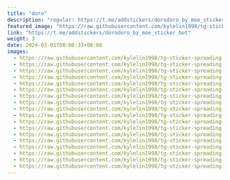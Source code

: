 ```yaml
---
title: "doro"
description: "regular: https://t.me/addstickers/dorodoro_by_moe_sticker_bot"
featured_image: "https://raw.githubusercontent.com/kylelin1998/tg-sticker-spreading-worldwide-images/main/img/5d79fe45-5f35-45cc-a712-a772da6da47c.jpg"
link: "https://t.me/addstickers/dorodoro_by_moe_sticker_bot"
weight: 3
date: 2024-03-01T08:08:33+08:00
images:
  - https://raw.githubusercontent.com/kylelin1998/tg-sticker-spreading-worldwide-images/main/img/5d79fe45-5f35-45cc-a712-a772da6da47c.jpg
  - https://raw.githubusercontent.com/kylelin1998/tg-sticker-spreading-worldwide-images/main/img/51fea67a-8ebf-4348-aedb-c74650366256.jpg
  - https://raw.githubusercontent.com/kylelin1998/tg-sticker-spreading-worldwide-images/main/img/98d80c07-5f12-4678-9758-5e19f3fc366f.jpg
  - https://raw.githubusercontent.com/kylelin1998/tg-sticker-spreading-worldwide-images/main/img/79b0729d-4f60-4b3a-8406-fa5c8d11a63f.jpg
  - https://raw.githubusercontent.com/kylelin1998/tg-sticker-spreading-worldwide-images/main/img/57a36005-a0b2-40b0-9c98-a6fbeb46a8c4.jpg
  - https://raw.githubusercontent.com/kylelin1998/tg-sticker-spreading-worldwide-images/main/img/f3317079-b70d-4b9d-b97a-952dca872105.jpg
  - https://raw.githubusercontent.com/kylelin1998/tg-sticker-spreading-worldwide-images/main/img/d403bd8e-c4e1-4682-9a30-7ae464307a7f.jpg
  - https://raw.githubusercontent.com/kylelin1998/tg-sticker-spreading-worldwide-images/main/img/1668e10e-c5b6-45bd-9d52-95985c1be9f2.jpg
  - https://raw.githubusercontent.com/kylelin1998/tg-sticker-spreading-worldwide-images/main/img/dedae8f6-bfb0-4f1c-b1a2-a8c6234af0d4.jpg
  - https://raw.githubusercontent.com/kylelin1998/tg-sticker-spreading-worldwide-images/main/img/7113da55-b65e-4268-8454-e428bafc38f0.jpg
  - https://raw.githubusercontent.com/kylelin1998/tg-sticker-spreading-worldwide-images/main/img/2398511f-2e7d-4a9a-975c-8404cbbaad4c.jpg
  - https://raw.githubusercontent.com/kylelin1998/tg-sticker-spreading-worldwide-images/main/img/65926129-65b7-4374-a980-2aedfff73898.jpg
  - https://raw.githubusercontent.com/kylelin1998/tg-sticker-spreading-worldwide-images/main/img/6eae2595-df88-43e1-9220-7712aac1b5ce.jpg
  - https://raw.githubusercontent.com/kylelin1998/tg-sticker-spreading-worldwide-images/main/img/4c2e6d97-d2d1-4715-98e4-b6b8cff2546b.jpg
  - https://raw.githubusercontent.com/kylelin1998/tg-sticker-spreading-worldwide-images/main/img/8cd0a28a-e87d-47e1-8bbd-e61b5ffbdbd2.jpg
  - https://raw.githubusercontent.com/kylelin1998/tg-sticker-spreading-worldwide-images/main/img/67e366d5-357d-4b28-a0e6-a82f55919b6a.jpg
  - https://raw.githubusercontent.com/kylelin1998/tg-sticker-spreading-worldwide-images/main/img/3a919a57-4aa8-4a3c-849d-fca175122c4e.jpg
  - https://raw.githubusercontent.com/kylelin1998/tg-sticker-spreading-worldwide-images/main/img/ba4f4182-2060-466d-ab04-17b5141ee086.jpg
---
```


